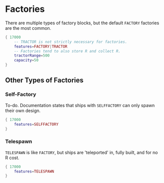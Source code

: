 # Factories
There are multiple types of factory blocks, but the default `FACTORY` factories are the most common.

```lua
{ 17000
    -- TRACTOR is not strictly necessary for factories. 
    features=FACTORY|TRACTOR
    -- Factories tend to also store R and collect R.
    tractorRange=500
    capacity=50
}
```
## Other Types of Factories
### Self-Factory
To-do. Documentation states that ships with `SELFFACTORY` can only spawn their own design.
```lua
{ 17000
    features=SELFFACTORY
}
```
### Telespawn
`TELESPAWN` is like `FACTORY`, but ships are 'teleported' in, fully built, and for no R cost.
```lua
{ 17000
    features=TELESPAWN
}
```
